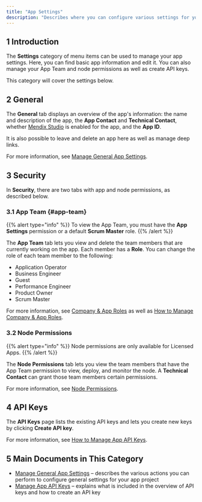 ```yaml
---
title: "App Settings"
description: "Describes where you can configure various settings for your Mendix app project."
---
```


## 1 Introduction

The **Settings** category of menu items can be used to manage your app settings. Here, you can find basic app information and edit it. You can also manage your App Team and node permissions as well as create API keys.

This category will cover the settings below.

## 2 General

The **General** tab displays an overview of the app's information: the name and description of the app, the **App Contact** and **Technical Contact**, whether [Mendix Studio](/studio/index) is enabled for the app, and the **App ID**.

It is also possible to leave and delete an app here as well as manage deep links.

For more information, see [Manage General App Settings](general-settings).

## 3 Security

In **Security**, there are two tabs with app and node permissions, as described below.

### 3.1 App Team {#app-team}

{{% alert type="info" %}}
To view the App Team, you must have the **App Settings** permission or a default **Scrum Master** role.
{{% /alert %}}

The **App Team** tab lets you view and delete the team members that are currently working on the app. Each member has a **Role**. You can change the role of each team member to the following:

* Application Operator
* Business Engineer
* Guest
* Performance Engineer
* Product Owner
* Scrum Master

For more information, see [Company & App Roles](../company-app-roles/index) as well as [How to Manage Company & App Roles](../company-app-roles/manage-roles).

### 3.2 Node Permissions

{{% alert type="info" %}}
Node permissions are only available for Licensed Apps.
{{% /alert %}}

The **Node Permissions** tab lets you view the team members that have the App Team permission to view, deploy, and monitor the node.  A **Technical Contact** can grant those team members certain permissions.

For more information, see [Node Permissions](/developerportal/deploy/node-permissions).

## 4 API Keys

The **API Keys** page lists the existing API keys and lets you create new keys by clicking **Create API key**.

For more information, see [How to Manage App API Keys](/developerportal/settings/api-key).

## 5 Main Documents in This Category

* [Manage General App Settings](general-settings) – describes the various actions you can perform to configure general settings for your app project
* [Manage App API Keys](api-key) – explains what is included in the overview of API keys and how to create an API key
